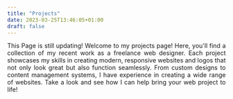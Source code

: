 ```yaml
---
title: "Projects"
date: 2023-03-25T13:46:05+01:00
draft: false
---
```

	
<p align="justify">
This Page is still updating!
Welcome to my projects page! Here, you'll find a collection of my recent work as a freelance web designer. Each project showcases my skills in creating modern, responsive websites and logos that not only look great but also function seamlessly. From custom designs to content management systems, I have experience in creating a wide range of websites. Take a look and see how I can help bring your web project to life!</p>